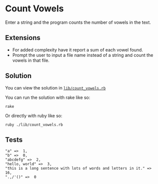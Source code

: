 # Count Vowels

Enter a string and the program counts the number of vowels in the text.

## Extensions

- For added complexity have it report a sum of each vowel found.
- Prompt the user to input a file name instead of a string and count the
  vowels in that file.

## Solution

You can view the solution in
[`lib/count_vowels.rb`](https://github.com/jbranchaud/ruby-projects/blob/master/text/count_vowels/lib/count_vowels.rb)

You can run the solution with rake like so:

    rake

Or directly with ruby like so:

    ruby ./lib/count_vowels.rb

## Tests

    "a" =>  1,
    "b" =>  0,
    "abcdefg" =>  2,
    "hello, world" =>  3,
    "this is a long sentence with lots of words and letters in it." =>  16,
    ".,/'()" =>  0
